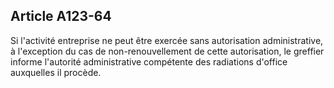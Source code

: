 Article A123-64
----
Si l'activité entreprise ne peut être exercée sans autorisation administrative,
à l'exception du cas de non-renouvellement de cette autorisation, le greffier
informe l'autorité administrative compétente des radiations d'office auxquelles
il procède.
